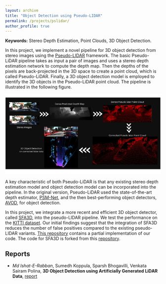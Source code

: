 ```yaml
---
layout: archive
title: "Object Detection using Pseudo-LIDAR"
permalink: /projects/pslidar/
author_profile: true
---
```


**Keywords:** Stereo Depth Estimation, Point Clouds, 3D Object Detection. 

In this project, we implement a novel pipeline for 3D object detection from stereo images using the [Pseudo-LIDAR](https://arxiv.org/abs/1812.07179) framework. The basic Pseudo-LiDAR pipeline takes as input a pair of images and uses a stereo depth estimation network to compute the depth map. Then the depths of the pixels are back-projected in the 3D space to create a point cloud, which is called Pseudo-LiDAR. Finally, a 3D object detection model is employed to identify the 3D objects in the Pseudo-LiDAR point cloud. The pipeline is illustrated in the following figure.

<p align="center">
  <img src="/images/pslidar.png" width="700"/>
</p> 

A key characteristic of both Pseudo-LiDAR is that any existing stereo depth estimation model and object detection model can be incorporated into the pipeline. In the original version, Pseudo-LiDAR used the state-of-the-art depth estimator, [PSM-Net](https://arxiv.org/abs/1803.08669), and the then best-performing object detectors, [AVOD](https://arxiv.org/abs/1712.02294), for object detection.

In this project, we integrate a more recent and efficient 3D object detector, called [SFA3D](https://github.com/maudzung/SFA3D), into the pseudo-LIDAR pipeline. We test the performance on the [KITTI dataset](https://ieeexplore.ieee.org/document/6248074). Our initial findings suggest that the integration of SFA3D reduces the number of false positives compared to the existing pseudo-LIDAR variants. [This repository](https://github.com/ieranik/ps_lidar) contains a partial implementation of our code. The code for SFA3D is forked from this [repository](https://github.com/maudzung/SFA3D). 



Reports
----

- *Md Ishat-E-Rabban*, Sumedh Koppula, Sparsh Bhogavilli, Venkata Sairam Polina, **3D Object Detection using Artificially Generated LiDAR Data**, [report](https://ieranik.github.io/files/ps_lidar.pdf)
